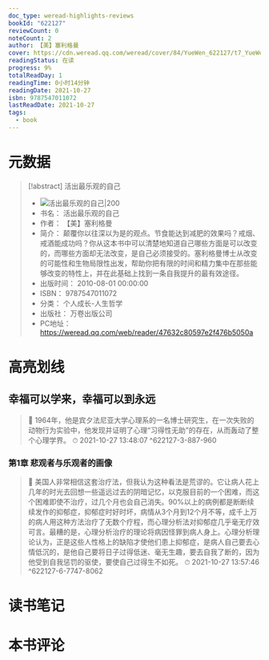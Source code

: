 ```yaml
---
doc_type: weread-highlights-reviews
bookId: "622127"
reviewCount: 0
noteCount: 2
author: 【美】塞利格曼
cover: https://cdn.weread.qq.com/weread/cover/84/YueWen_622127/t7_YueWen_622127.jpg
readingStatus: 在读
progress: 9%
totalReadDay: 1
readingTime: 0小时14分钟
readingDate: 2021-10-27
isbn: 9787547011072
lastReadDate: 2021-10-27
tags:
  - book
---
```

# 元数据
> [!abstract] 活出最乐观的自己
> - ![ 活出最乐观的自己|200](https://cdn.weread.qq.com/weread/cover/84/YueWen_622127/t7_YueWen_622127.jpg)
> - 书名： 活出最乐观的自己
> - 作者： 【美】塞利格曼
> - 简介： 颠覆你以往深以为是的观点。节食能达到减肥的效果吗？戒烟、戒酒能成功吗？你从这本书中可以清楚地知道自己哪些方面是可以改变的，而哪些方面却无法改变，是自己必须接受的。塞利格曼博士从改变的可能性和生物局限性出发，帮助你把有限的时间和精力集中在那些能够改变的特性上，并在此基础上找到一条自我提升的最有效途径。
> - 出版时间： 2010-08-01 00:00:00
> - ISBN： 9787547011072
> - 分类： 个人成长-人生哲学
> - 出版社： 万卷出版公司
> - PC地址：https://weread.qq.com/web/reader/47632c80597e2f476b5050a

# 高亮划线

## 幸福可以学来，幸福可以到永远

> 📌 1964年，他是宾夕法尼亚大学心理系的一名博士研究生，在一次失败的动物行为实验中，他发现并证明了心理“习得性无助”的存在，从而轰动了整个心理学界。 
> ⏱ 2021-10-27 13:48:07 ^622127-3-887-960

### 第1章 悲观者与乐观者的画像

> 📌 美国人非常相信这套治疗法，但我认为这种看法是荒谬的。它让病人花上几年的时光去回想一些遥远过去的阴暗记忆，以克服目前的一个困难，而这个困难即使不治疗，过几个月也会自己消失。90%以上的病例都是断断续续发作的抑郁症，抑郁症时好时坏，病情从3个月到12个月不等，成千上万的病人用这种方法治疗了无数个疗程，而心理分析法对抑郁症几乎毫无疗效可言。最糟的是，心理分析治疗的理论将病因怪罪到病人身上。心理分析理论认为，正是这些人性格上的缺陷才使他们患上抑郁症，是病人自己要去心情低沉的，是他自己要将日子过得低迷、毫无生趣，要去自我了断的，因为他受到自我惩罚的驱使，要使自己过得生不如死。 
> ⏱ 2021-10-27 13:57:46 ^622127-6-7747-8062

# 读书笔记

# 本书评论

